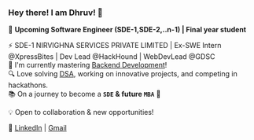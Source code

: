 ### **Hey there! I am Dhruv! 👋**
<!--
**Decoder2003/Decoder2003** is a ✨ _special_ ✨ repository because its `README.md` (this file) appears on your GitHub profile.

Here are some ideas to get you started:

- 🔭 I’m currently working on ...
- 🌱 I’m currently learning ...
- 👯 I’m looking to collaborate on ...
- 🤔 I’m looking for help with ...
- 💬 Ask me about ...
- 📫 How to reach me: ...
- 😄 Pronouns: ...
- ⚡ Fun fact: ...
-->

🚀 **Upcoming Software Engineer (SDE-1,SDE-2,..n-1) | Final year student**  
 
⚡ SDE-1 NIRVIGHNA SERVICES PRIVATE LIMITED | Ex-SWE Intern @XpressBites | Dev Lead @HackHound | WebDevLead @GDSC  
🌱 I'm currently mastering [Backend Development](https://roadmap.sh/backend)!   
🔍 Love solving [DSA](https://github.com/Decoder2003/data-structures-algorithms), working on innovative projects, and competing in hackathons.  
📚 On a journey to become a **`SDE` & future `MBA`** 🚀  

💡 Open to collaboration & new opportunities!  

🔗 [LinkedIn](https://www.linkedin.com/in/dhruvkalra2003/) | [Gmail](mailto:dhruvkalra1307@gmail.com)


